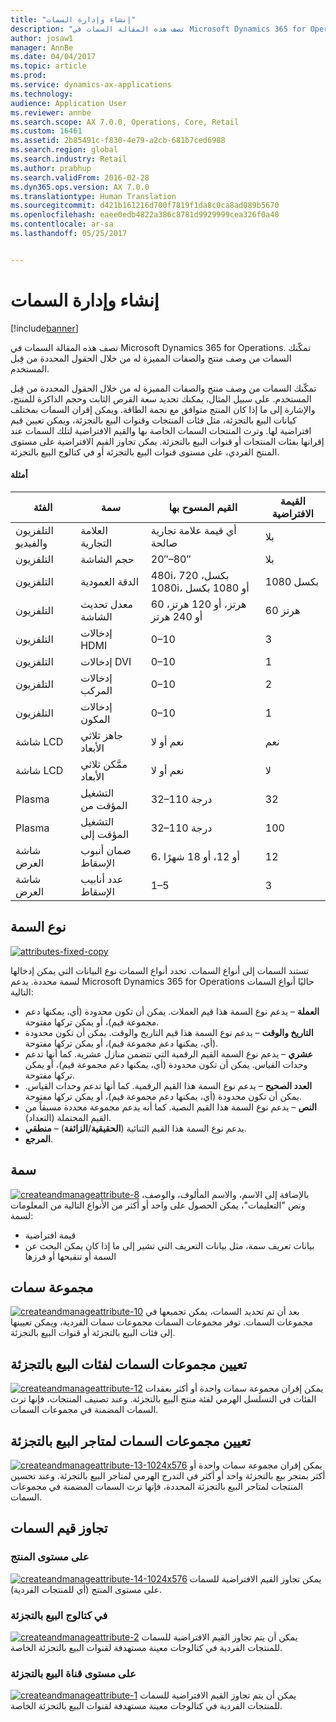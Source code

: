 ```yaml
---
title: "إنشاء وإدارة السمات"
description: "تصف هذه المقالة السمات في Microsoft Dynamics 365 for Operations. تمكّنك السمات من وصف منتج والصفات المميزة له من خلال الحقول المحددة من قِبل المستخدم."
author: josaw1
manager: AnnBe
ms.date: 04/04/2017
ms.topic: article
ms.prod: 
ms.service: dynamics-ax-applications
ms.technology: 
audience: Application User
ms.reviewer: annbe
ms.search.scope: AX 7.0.0, Operations, Core, Retail
ms.custom: 16461
ms.assetid: 2b85491c-f830-4e79-a2cb-681b7ced6988
ms.search.region: global
ms.search.industry: Retail
ms.author: prabhup
ms.search.validFrom: 2016-02-28
ms.dyn365.ops.version: AX 7.0.0
ms.translationtype: Human Translation
ms.sourcegitcommit: d421b161216d700f7819f1da8c0ca8ad089b5670
ms.openlocfilehash: eaee0edb4822a386c8781d9929999cea326f0a40
ms.contentlocale: ar-sa
ms.lasthandoff: 05/25/2017


---
```


# <a name="create-and-manage-attributes"></a>إنشاء وإدارة السمات

[!include[banner](includes/banner.md)]


تصف هذه المقالة السمات في Microsoft Dynamics 365 for Operations. تمكّنك السمات من وصف منتج والصفات المميزة له من خلال الحقول المحددة من قِبل المستخدم.

تمكّنك السمات من وصف منتج والصفات المميزة له من خلال الحقول المحددة من قِبل المستخدم. على سبيل المثال، يمكنك تحديد سعة القرص الثابت وحجم الذاكرة للمنتج، والإشارة إلى ما إذا كان المنتج متوافق مع نجمة الطاقة. ويمكن إقران السمات بمختلف كيانات البيع بالتجزئة، مثل فئات المنتجات وقنوات البيع بالتجزئة، ويمكن تعيين قيم افتراضية لها. وترث المنتجات السمات الخاصة بها والقيم الافتراضية لتلك السمات عند إقرانها بفئات المنتجات أو قنوات البيع بالتجزئة. يمكن تجاوز القيم الافتراضية على مستوى المنتج الفردي، على مستوى قنوات البيع بالتجزئة أو في كتالوج البيع بالتجزئة.

#### <a name="examples"></a>أمثلة

| ‏‏الفئة   | سمة                | القيم المسوح بها          | القيمة الافتراضية |
|------------|--------------------------|-----------------------------|---------------|
| التلفزيون والفيديو | العلامة التجارية                    | أي قيمة علامة تجارية صالحة       | بلا          |
| التلفزيون         | حجم الشاشة              | 20″–80″                     | بلا          |
| التلفزيون         | الدقة العمودية      | 480i، 720 بكسل، 1080i، أو 1080 بكسل | 1080 بكسل         |
| التلفزيون         | معدل تحديث الشاشة      | 60 هرتز، أو 120 هرتز، أو 240 هرتز       | 60 هرتز          |
| التلفزيون         | إدخالات HDMI              | 0–10                        | 3             |
| التلفزيون         | إدخالات DVI               | 0–10                        | 1             |
| التلفزيون         | إدخالات المركب         | 0–10                        | 2             |
| التلفزيون         | إدخالات المكون         | 0–10                        | 1             |
| شاشة LCD        | جاهز ثلاثي الأبعاد                 | نعم أو لا                   | نعم           |
| شاشة LCD        | ممَّكن ثلاثي الأبعاد               | نعم أو لا                   | لا            |
| Plasma     | التشغيل المؤقت من      | 32–110 درجة              | 32            |
| Plasma     | التشغيل المؤقت إلى        | 32–110 درجة              | 100           |
| شاشة العرض | ضمان أنبوب الإسقاط | 6، أو 12، أو 18 شهرًا         | 12            |
| شاشة العرض | عدد أنابيب الإسقاط    | 1–5                         | 3             |


## <a name="attribute-type"></a>نوع السمة
  [![attributes-fixed-copy](./media/attributes-fixed-copy.png)](./media/attributes-fixed-copy.png) 
  
تستند السمات إلى أنواع السمات. تحدد أنواع السمات نوع البيانات التي يمكن إدخالها لسمة محددة. يدعم Microsoft Dynamics 365 for Operations حاليًا أنواع السمات التالية:

-   **العملة** – يدعم نوع السمة هذا قيم العملات. يمكن أن تكون محدودة (أي، يمكنها دعم مجموعة قيم)، أو يمكن تركها مفتوحة.
-   **التاريخ والوقت** – يدعم نوع السمة هذا قيم التاريخ والوقت. يمكن أن تكون محدودة (أي، يمكنها دعم مجموعة قيم)، أو يمكن تركها مفتوحة.
-   **عشري** – يدعم نوع السمة القيم الرقمية التي تتضمن منازل عشرية. كما أنها تدعم وحدات القياس. يمكن أن تكون محدودة (أي، يمكنها دعم مجموعة قيم)، أو يمكن تركها مفتوحة.
-   **العدد الصحيح** – يدعم نوع السمة هذا القيم الرقمية. كما أنها تدعم وحدات القياس. يمكن أن تكون محدودة (أي، يمكنها دعم مجموعة قيم)، أو يمكن تركها مفتوحة.
-   **النص** – يدعم نوع السمة هذا القيم النصية. كما أنه يدعم مجموعة محددة مسبقاً من القيم المحتملة (التعداد).
-   **منطقي‏‎** – يدعم نوع السمة هذا القيم الثنائية (**الحقيقية**/**الزائفة**).
-   **المرجع**.

## <a name="attribute"></a>سمة
  [![createandmanageattribute-8](./media/createandmanageattribute-8.png)](./media/createandmanageattribute-8.png) بالإضافة إلى الاسم، والاسم المألوف، والوصف، ونص "التعليمات"، يمكن الحصول على واحد أو أكثر من الأنواع التالية من المعلومات لسمة:

-   قيمة افتراضية
-   بيانات تعريف سمة، مثل بيانات التعريف التي تشير إلى ما إذا كان يمكن البحث عن السمة أو تنقيحها أو فرزها

## <a name="attribute-group"></a>مجموعة سمات
  [![createandmanageattribute-10](./media/createandmanageattribute-10.png)](./media/createandmanageattribute-10.png) بعد أن تم تحديد السمات، يمكن تجميعها في مجموعات السمات. توفر مجموعات السمات مجموعات سمات الفردية، ويمكن تعيينها إلى فئات البيع بالتجزئة أو قنوات البيع بالتجزئة.

## <a name="assigning-attribute-groups-to-retail-categories"></a>تعيين مجموعات السمات لفئات البيع بالتجزئة
  [![createandmanageattribute-12](./media/createandmanageattribute-12.png)](./media/createandmanageattribute-12.png) يمكن إقران مجموعة سمات واحدة أو أكثر بعقدات الفئات في التسلسل الهرمي لفئة منتج البيع بالتجزئة. وعند تصنيف المنتجات، فإنها ترث السمات المضمنة في مجموعات السمات.

## <a name="assigning-attribute-groups-to-retail-stores"></a>تعيين مجموعات السمات لمتاجر البيع بالتجزئة
  [![createandmanageattribute-13-1024x576](./media/createandmanageattribute-13-1024x576.png)](./media/createandmanageattribute-13-1024x576.png) يمكن إقران مجموعة سمات واحدة أو أكثر بمتجر بيع بالتجزئة واحد أو أكثر في التدرج الهرمي لمتاجر البيع بالتجزئة. وعند تحسين المنتجات لمتاجر البيع بالتجزئة المحددة، فإنها ترث السمات المضمنة في مجموعات السمات.

## <a name="overriding-attribute-values"></a>تجاوز قيم السمات
### <a name="at-the-product-level"></a>على مستوى المنتج

  [![createandmanageattribute-14-1024x576](./media/createandmanageattribute-14-1024x576.png)](./media/createandmanageattribute-14-1024x576.png) يمكن تجاوز القيم الافتراضية للسمات على مستوى المنتج (أي للمنتجات الفردية).

### <a name="in-a-retail-catalog"></a>في كتالوج البيع بالتجزئة

  [![createandmanageattribute-2](./media/createandmanageattribute-2.png)](./media/createandmanageattribute-2.png) يمكن أن يتم تجاوز القيم الافتراضية للسمات للمنتجات الفردية في كتالوجات معينة مستهدفة لقنوات البيع بالتجزئة الخاصة.

### <a name="at-the-retail-channel-level"></a>على مستوى قناة البيع بالتجزئة

  [![createandmanageattribute-1](./media/createandmanageattribute-1.jpg)](./media/createandmanageattribute-1.jpg) يمكن أن يتم تجاوز القيم الافتراضية للسمات للمنتجات الفردية في كتالوجات معينة مستهدفة لقنوات البيع بالتجزئة الخاصة.




